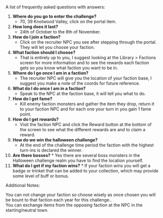 ---
---
A list of frequently asked questions with answers:

1.  **Where do you go to enter the challenge?**
    *   70, 39 Knotwood Valley, click on the portal item.
2.  **How long does it last?**
    *   24th of October to the 8th of November.
3.  **How do I join a faction?**
    *   Click on the recruiter NPC you see after stepping through the portal. They will let you choose your faction.
4.  **What faction should I choose?**
    *   That is entirely up to you, I suggest looking at the Library > Factions screen for more information and to see the rewards each faction gets so you know what faction you want to be in.
5.  **Where do I go once I am in a faction?**
    *   The recruiter NPC will give you the location of your faction base, I suggest you make a note of the coords for future reference.
6.  **What do I do once I am in a faction?**
    *   Speak to the NPC at the faction base, it will tell you what to do.
7.  **How do I get fame?**
    *   Kill enemy faction monsters and gather the item they drop, return it to your faction NPC and for each one your turn in you gain 1 fame point.
8.  **How do I get rewards?**
    *   Visit the faction NPC and click the Reward button at the bottom of the screen to see what the different rewards are and to claim a reward.
9.  **How do we win the halloween challenge?**
    *   At the end of the challenge time period the faction with the highest turn-ins is declared the winner.
10.  **Are there bosses?**
    *   Yes there are several boss monsters in the Halloween challenge realm you have to find the location yourself.
11.  **What do I get if my faction wins?**
    *   If your faction wins you will get a badge or trinket that can be added to your collection, which may provide some level of buff or bonus.

Additional Notes:

You can not change your faction so choose wisely as once chosen you will be bount to that faction each year for this challenge..  
You can exchange items from the opposing faction at the NPC in the starting/neutral town.